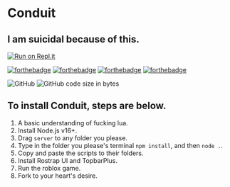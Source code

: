 # Conduit
## I am suicidal because of this.
[![Run on Repl.it](https://repl.it/badge/github/vixenwtf/conduit-server)](https://repl.it/github/vixenwtf/conduit-server)

[![forthebadge](https://forthebadge.com/images/badges/made-with-javascript.svg)](https://forthebadge.com) [![forthebadge](https://forthebadge.com/images/badges/powered-by-electricity.svg)](https://forthebadge.com) [![forthebadge](https://forthebadge.com/images/badges/ctrl-c-ctrl-v.svg)](https://forthebadge.com) [![forthebadge](https://forthebadge.com/images/badges/contains-tasty-spaghetti-code.svg)](https://forthebadge.com)

![GitHub](https://img.shields.io/github/license/vixenwtf/conduit?style=for-the-badge) ![GitHub code size in bytes](https://img.shields.io/github/languages/code-size/vixenwtf/conduit?style=for-the-badge)
## To install Conduit, steps are below.
1. A basic understanding of fucking lua.
2. Install Node.js v16+.
3. Drag `server` to any folder you please. 
4. Type in the folder you please's terminal `npm install`, and then `node .`.
5. Copy and paste the scripts to their folders. 
6. Install Rostrap UI and TopbarPlus.
7. Run the roblox game.
8. Fork to your heart's desire.
